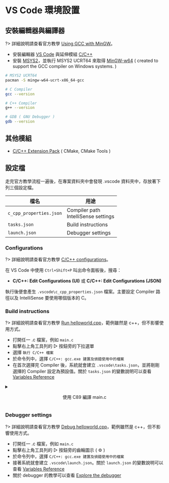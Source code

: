 # VS Code 環境設置

## 安裝編輯器與編譯器

?> 詳細說明請查看官方教學 [Using GCC with MinGW][]。

- 安裝編輯器 [VS Code][] 與延伸模組 [C/C++][]
- 安裝 [MSYS2][]，並執行 MSYS2 UCRT64 來取得 [MinGW-w64][] ( created to support the GCC compiler on Windows systems. )

```bash
# MSYS2 UCRT64
pacman -S mingw-w64-ucrt-x86_64-gcc

# C Compiler
gcc --version

# C++ Compiler
g++ --version

# GDB ( GNU Debugger )
gdb --version
```

[Using GCC with MinGW]: https://code.visualstudio.com/docs/cpp/config-mingw
[VS Code]: https://code.visualstudio.com/
[C/C++]: https://marketplace.visualstudio.com/items?itemName=ms-vscode.cpptools
[MSYS2]: https://www.msys2.org/
[MinGW-w64]: https://www.mingw-w64.org/

## 其他模組

- [C/C++ Extension Pack][] ( CMake, CMake Tools )

[C/C++ Extension Pack]: https://marketplace.visualstudio.com/items?itemName=ms-vscode.cpptools-extension-pack

## 設定檔

走完官方教學流程一遍後，在專案資料夾中會發現 .vscode 資料夾中，存放著下列三個設定檔。

| 檔名                    | 用途                                     |
| ----------------------- | ---------------------------------------- |
| `c_cpp_properties.json` | Compiler path<br />IntelliSense settings |
| `tasks.json`            | Build instructions                       |
| `launch.json`           | Debugger settings                        |

### Configurations

?> 詳細說明請查看官方教學 [C/C++ configurations][]。

在 VS Code 中使用 `Ctrl+Shift+P` 叫出命令面板後，搜尋：

- **C/C++: Edit Configurations (UI)** 或 **C/C++: Edit Configurations (JSON)**

執行後便會產生 `.vscode\c_cpp_properties.json` 檔案。主要設定 Compiler 路徑以及 IntelliSense 要使用哪個版本的 C。

[C/C++ configurations]: https://code.visualstudio.com/docs/cpp/config-msvc#_cc-configurations

### Build instructions

?> 詳細說明請查看官方教學 [Run helloworld.cpp][]，範例雖然是 c++，但不影響使用方式。

- 打開任一 .c 檔案，例如 `main.c`
- 點擊右上角工具列的 &#9655; 按鈕旁的下拉選單
- 選擇 `執行 C/C++ 檔案`
- 於命令列中，選擇 `C/C++: gcc.exe 建置及偵錯使用中的檔案`
- 在首次選擇完 Compiler 後，系統就會建立 `.vscode\tasks.json`，並將剛剛選擇的 Compiler 設定為預設值。關於 `tasks.json` 的變數說明可以查看 [Variables Reference][]

[Run helloworld.cpp]: https://code.visualstudio.com/docs/cpp/config-msvc#_run-helloworldcpp
[Variables Reference]: https://code.visualstudio.com/docs/editor/variables-reference

<details>

<summary>

$$ \text{使用 C89 編譯 main.c} $$

</summary>

The C Programming Language, 2nd Edition 可以說是作者為了 ANSI C ( C89 ) 提供的 guide。因此，在學習該書時，也希望能用 C89 來編譯程式。同時也要在 `c_cpp_properties.json` 中設定成 `"cStandard": "c89",` ，這樣在*編輯*程式碼時，IntelliSense 才會以 C89 的標準來告知有無產生問題。

首先，查看 `gcc` 指令說明：

```bash
gcc --help
```

接著會列出一串關於 `gcc` 指令選項的說明，其中找到兩個需要的選項，分別設定 C 的標準版本與輸出檔案：

```text
-std=<standard>          Assume that the input sources are for <standard>.
-o <file>                Place the output into <file>.
```

`-std=<standard>` 的完整說明可以參考 [std][]。

[std]: https://gcc.gnu.org/onlinedocs/gcc/C-Dialect-Options.html#index-std-1

`tasks.json` 是設定 build instructions，因此可以直接把 `-std=c89` 加入設定中：

```json
// tasks.json

"args": [
    "-std=c89",
    "-fdiagnostics-color=always",
    "-g",
    "${file}",
    "-o",
    "${fileDirname}\\${fileBasenameNoExtension}.exe"
],
```

當我們寫了個 `main.c` ：

```c
// main.c

#include <stdio.h>

int main() {
    for (int i = 0; i < 3; i++) {
        printf("hello, world\n");
    }

    return 0;
}

```

使用 C89 來編譯，並設定輸出檔名為 `main` ：

```bash
gcc -std=c89 -o main main.c
```

結果發生 compile error：

```text
.\main.c:1:1: error: C++ style comments are not allowed in ISO C90
    1 | // main.c
      | ^
.\main.c:1:1: note: (this will be reported only once per input file)
.\main.c: In function 'main':
.\main.c:6:5: error: 'for' loop initial declarations are only allowed in C99 or C11 mode
    6 |     for (int i = 0; i < 3; i++) {
      |     ^~~
.\main.c:6:5: note: use option '-std=c99', '-std=gnu99', '-std=c11' or '-std=gnu11' to compile your code
```

很清楚地得知：

- `//` 註解在 C89/C90 是不支援的
- for 迴圈的初始宣告是 C99 才開始支援的

因此，動手修改 `main.c`：

```c
/* main.c */

#include <stdio.h>

int main() {
    int i;
    
    for (i = 0; i < 3; i++) {
        printf("hello, world\n");
    }

    return 0;
}
```

編譯並執行：

```bash
gcc -std=c89 -o main main.c
.\main.exe
```

執行程式後得到：

```text
hello, world
hello, world
hello, world
```

</details>

### Debugger settings

?> 詳細說明請查看官方教學 [Debug helloworld.cpp][]，範例雖然是 c++，但不影響使用方式。

[Debug helloworld.cpp]: https://code.visualstudio.com/docs/cpp/config-msvc#_debug-helloworldcpp

- 打開任一 .c 檔案，例如 `main.c`
- 點擊右上角工具列的 &#9655; 按鈕旁的齒輪圖示 ( &#9881; )
- 於命令列中，選擇 `C/C++: gcc.exe 建置及偵錯使用中的檔案`
- 接著系統就會建立 `.vscode\launch.json`。關於 `launch.json` 的變數說明可以查看 [Variables Reference][]
- 關於 debugger 的教學可以查看 [Explore the debugger][]

[Explore the debugger]: https://code.visualstudio.com/docs/cpp/config-msvc#_explore-the-debugger
